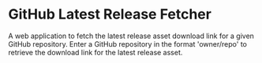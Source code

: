 # GitHub Latest Release Fetcher

A web application to fetch the latest release asset download link for a given GitHub repository.  Enter a GitHub repository in the format 'owner/repo' to retrieve the download link for the latest release asset.
